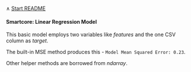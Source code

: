 &#8743;  [Start README](../README.md)

#### Smartcore: Linear Regression Model

This basic model employs two variables like _features_ and the one CSV column as _target_.

The built-in MSE method produces this - `Model Mean Squared Error: 0.23`.

Other helper methods are borrowed from *ndarray*.